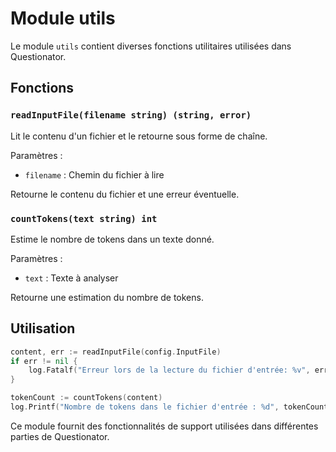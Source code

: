# Module utils

Le module `utils` contient diverses fonctions utilitaires utilisées dans Questionator.

## Fonctions

### `readInputFile(filename string) (string, error)`

Lit le contenu d'un fichier et le retourne sous forme de chaîne.

Paramètres :
- `filename` : Chemin du fichier à lire

Retourne le contenu du fichier et une erreur éventuelle.

### `countTokens(text string) int`

Estime le nombre de tokens dans un texte donné.

Paramètres :
- `text` : Texte à analyser

Retourne une estimation du nombre de tokens.

## Utilisation

```go
content, err := readInputFile(config.InputFile)
if err != nil {
    log.Fatalf("Erreur lors de la lecture du fichier d'entrée: %v", err)
}

tokenCount := countTokens(content)
log.Printf("Nombre de tokens dans le fichier d'entrée : %d", tokenCount)
```

Ce module fournit des fonctionnalités de support utilisées dans différentes parties de Questionator.
